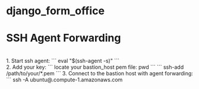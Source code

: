 # django_form_office

<h1>SSH Agent Forwarding</h1>
<br>
1. Start ssh agent:
```
eval "$(ssh-agent -s)"
```
<br>
2. Add your key:
```
locate your bastion_host pem file: pwd
```
```
ssh-add /path/to/your/*.pem
```
3. Connect to the bastion host with agent forwarding:
```
ssh -A ubuntu@<instance_ip>.compute-1.amazonaws.com

```
